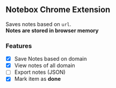 ## Notebox Chrome Extension
Saves notes based on `url`.  
**Notes are stored in browser memory** 

### Features
- [x] Save Notes based on domain
- [x] View notes of all domain
- [ ] Export notes (JSON)
- [x] Mark item as **done**